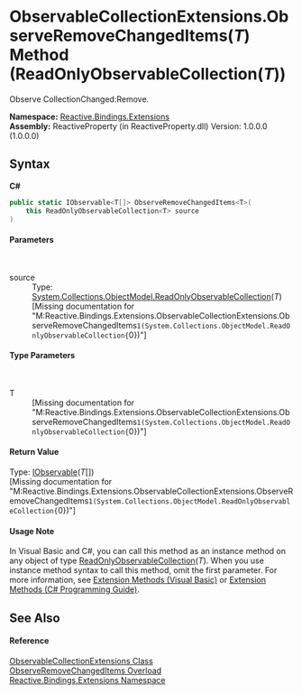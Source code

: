 # ObservableCollectionExtensions.ObserveRemoveChangedItems(*T*) Method (ReadOnlyObservableCollection(*T*))
 

Observe CollectionChanged:Remove.

**Namespace:**&nbsp;<a href="a9fb9c90-d2dd-7420-ec9a-3084892a7996">Reactive.Bindings.Extensions</a><br />**Assembly:**&nbsp;ReactiveProperty (in ReactiveProperty.dll) Version: 1.0.0.0 (1.0.0.0)

## Syntax

**C#**<br />
``` C#
public static IObservable<T[]> ObserveRemoveChangedItems<T>(
	this ReadOnlyObservableCollection<T> source
)

```


#### Parameters
&nbsp;<dl><dt>source</dt><dd>Type: <a href="http://msdn2.microsoft.com/en-us/library/ms668620" target="_blank">System.Collections.ObjectModel.ReadOnlyObservableCollection</a>(*T*)<br />\[Missing <param name="source"/> documentation for "M:Reactive.Bindings.Extensions.ObservableCollectionExtensions.ObserveRemoveChangedItems``1(System.Collections.ObjectModel.ReadOnlyObservableCollection{``0})"\]</dd></dl>

#### Type Parameters
&nbsp;<dl><dt>T</dt><dd>\[Missing <typeparam name="T"/> documentation for "M:Reactive.Bindings.Extensions.ObservableCollectionExtensions.ObserveRemoveChangedItems``1(System.Collections.ObjectModel.ReadOnlyObservableCollection{``0})"\]</dd></dl>

#### Return Value
Type: <a href="http://msdn2.microsoft.com/en-us/library/dd990377" target="_blank">IObservable</a>(*T*[])<br />\[Missing <returns> documentation for "M:Reactive.Bindings.Extensions.ObservableCollectionExtensions.ObserveRemoveChangedItems``1(System.Collections.ObjectModel.ReadOnlyObservableCollection{``0})"\]

#### Usage Note
In Visual Basic and C#, you can call this method as an instance method on any object of type <a href="http://msdn2.microsoft.com/en-us/library/ms668620" target="_blank">ReadOnlyObservableCollection</a>(*T*). When you use instance method syntax to call this method, omit the first parameter. For more information, see <a href="http://msdn.microsoft.com/en-us/library/bb384936.aspx">Extension Methods (Visual Basic)</a> or <a href="http://msdn.microsoft.com/en-us/library/bb383977.aspx">Extension Methods (C# Programming Guide)</a>.

## See Also


#### Reference
<a href="a257b6fe-f47a-21f9-8667-208190ca419d">ObservableCollectionExtensions Class</a><br /><a href="5e05dbf1-38b2-a5c7-4f1b-f97b6d5df68c">ObserveRemoveChangedItems Overload</a><br /><a href="a9fb9c90-d2dd-7420-ec9a-3084892a7996">Reactive.Bindings.Extensions Namespace</a><br />